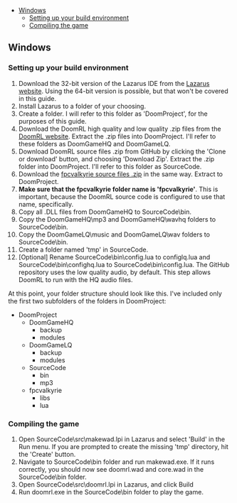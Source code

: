 * [Windows](#windows)
  * [Setting up your build environment](#Setting-up-your-build-environment)
  * [Compiling the game](#Compiling-the-game)

## Windows
### Setting up your build environment

1)	Download the 32-bit version of the Lazarus IDE from the [Lazarus website](http://www.lazarus-ide.org/). Using the 64-bit version is possible, but that won't be covered in this guide.
2)	Install Lazarus to a folder of your choosing.
3)	Create a folder. I will refer to this folder as 'DoomProject', for the purposes of this guide. 
4)	Download the DoomRL high quality and low quality .zip files from the [DoomRL website](http://drl.chaosforge.org/). Extract the .zip files into DoomProject. I'll refer to these folders as DoomGameHQ and DoomGameLQ.
5)	Download DoomRL source files .zip from GitHub by clicking the 'Clone or download' button, and choosing 'Download Zip'. Extract the .zip folder into DoomProject. I'll refer to this folder as SourceCode.
6)	Download the [fpcvalkyrie source files .zip](https://github.com/ChaosForge/fpcvalkyrie/) in the same way. Extract to DoomProject.
7)	**Make sure that the fpcvalkyrie folder name is 'fpcvalkyrie'**. This is important, because the DoomRL source code is configured to use that name, specifically.
8)	Copy all .DLL files from DoomGameHQ to SourceCode\bin.
9)	Copy the DoomGameHQ\mp3 and DoomGameHQ\wavhq folders to SourceCode\bin.
10)	Copy the DoomGameLQ\music and DoomGameLQ\wav folders to SourceCode\bin.
11)	Create a folder named 'tmp' in SourceCode.
12)	[Optional] Rename SourceCode\bin\config.lua to configlq.lua and SourceCode\bin\confighq.lua to SourceCode\bin\config.lua. The GitHub repository uses the low quality audio, by default. This step allows DoomRL to run with the HQ audio files.

At this point, your folder structure should look like this. I've included only the first two subfolders of the folders in DoomProject:
* DoomProject
  * DoomGameHQ
      * backup
      * modules
  * DoomGameLQ
      * backup
      * modules
  * SourceCode
      * bin
      * mp3
  * fpcvalkyrie
      * libs
      * lua

### Compiling the game
1)	Open SourceCode\src\makewad.lpi in Lazarus and select 'Build' in the Run menu. If you are prompted to create the missing 'tmp' directory, hit the 'Create' button.
2)	Navigate to SourceCode\bin folder and run makewad.exe. If it runs correctly, you should now see doomrl.wad and core.wad in the SourceCode\bin folder.
3)	Open SourceCode\src\doomrl.lpi in Lazarus, and click Build
4)	Run doomrl.exe in the SourceCode\bin folder to play the game.

